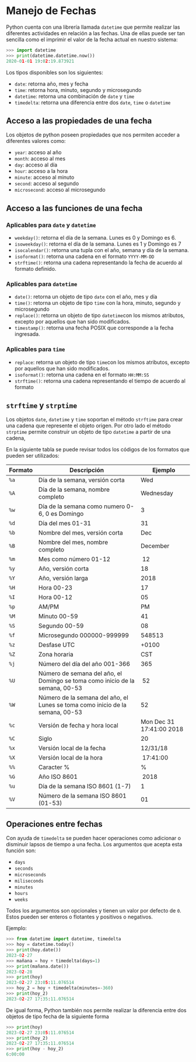 # Manejo de Fechas

Python cuenta con una librería llamada `datetime` que permite realizar las
diferentes actividades en relación a las fechas. Una de ellas puede ser tan
sencilla como el imprimir el valor de la fecha actual en nuestro sistema:

```python
>>> import datetime
>>> print(datetime.datetime.now())
2020-01-01 19:02:19.873921
```

Los tipos disponibles son los siguientes:
- `date`: retorna año, mes y fecha
- `time`: retorna hora, minuto, segundo y microsegundo
- `datetime`: retorna una combinación de `date` y `time`
- `timedelta`: retorna una diferencia entre dos `date`, `time` o `datetime`

## Acceso a las propiedades de una fecha
Los objetos de python poseen propiedades que nos permiten acceder a diferentes
valores como:
- `year`: acceso al año
- `month`: acceso al mes
- `day`: acceso al día
- `hour`: acceso a la hora
- `minute`: acceso al minuto
- `second`: acceso al segundo
- `microsecond`: acceso al microsegundo

## Acceso a las funciones de una fecha
### Aplicables para `date` y `datetime`
- `weekday()`: retorna el día de la semana. Lunes es 0 y Domingo es 6.
- `isoweekday()`: retorna el día de la semana. Lunes es 1 y Domingo es 7
- `isocalendar()`: retorna una tupla con el año, semana y día de la semana.
- `isoformat()`: retorna una cadena en el formato `YYYY-MM-DD`
- `strftime()`: retorna una cadena representando la fecha de acuerdo al formato
definido.

### Aplicables para `datetime`
- `date()`: retorna un objeto de tipo `date` con el año, mes y día
- `time()`: retorna un objeto de tipo `time` con la hora, minuto, segundo y
microsegundo
- `replace()`: retorna un objeto de tipo `datetime`con los mismos atributos,
excepto por aquellos que han sido modificados.
- `timestamp()`: retorna una fecha POSIX que corresponde a la fecha ingresada.

### Aplicables para `time`
- `replace`: retorna un objeto de tipo `time`con los mismos atributos, excepto
por aquellos que han sido modificados.
- `isoformat()`: retorna una cadena en el formato `HH:MM:SS`
- `strftime()`: retorna una cadena representando el tiempo de acuerdo al formato


## `strftime` y `strptime`

Los objetos `date`, `datetime` y `time` soportan el método `strftime` para crear
una cadena que represente el objeto origen. Por otro lado el método `strptime`
permite construir un objeto de tipo `datetime` a partir de una cadena,

En la siguiente tabla se puede  revisar todos los códigos de los formatos que
pueden ser utilizados:

| **Formato** | **Descripción** | **Ejemplo** |
|-------------|-----------------|-------------|
| `%a` | Día de la semana, versión corta | Wed
| `%A` | Día de la semana, nombre completo | Wednesday
| `%w` | Día de la semana como numero 0-6, 0 es Domingo | 3
| `%d` | Día del mes 01-31 | 31
| `%b` | Nombre del mes, versión corta | Dec
| `%B` | Nombre del mes, nombre completo | December
| `%m` | Mes como número 01-12 | 12
| `%y` | Año, versión corta | 18
| `%Y` | Año, versión larga | 2018
| `%H` | Hora 00-23 | 17
| `%I` | Hora 00-12 | 05
| `%p` | AM/PM | PM
| `%M` | Minuto 00-59 | 41
| `%S` | Segundo 00-59 | 08
| `%f` | Microsegundo 000000-999999 | 548513
| `%z` | Desfase UTC | +0100
| `%Z` | Zona horaria | CST
| `%j` | Número del día del año 001-366 | 365
| `%U` | Número de semana del año, el Domingo se toma como inicio de la semana, 00-53 | 52
| `%W` | Número de la semana del año, el Lunes se toma como inicio de la semana, 00-53 | 52
| `%c` | Versión de fecha y hora local | Mon Dec 31 17:41:00 2018
| `%C` | Siglo | 20
| `%x` | Versión local de la fecha | 12/31/18
| `%X` | Versión local de la hora | 17:41:00
| `%%` | Caracter % | %
| `%G` | Año ISO 8601 | 2018
| `%u` | Día de la semana ISO 8601 (1-7) | 1
| `%V` | Número de la semana ISO 8601 (01-53) | 01


## Operaciones entre fechas
Con ayuda de `timedelta` se pueden hacer operaciones como adicionar o disminuir
lapsos de tiempo a una fecha. Los argumentos que acepta esta función son: 
- `days`
- `seconds`
- `microseconds`
- `miliseconds`
- `minutes`
- `hours`
- `weeks`

Todos los argumentos son opcionales y tienen un valor por defecto de `0`. Estos
pueden ser enteros o flotantes y positivos o negativos.

Ejemplo:

```python
>>> from datetime import datetime, timedelta
>>> hoy = datetime.today()
>>> print(hoy.date())
2023-02-27
>>> mañana = hoy + timedelta(days=1)
>>> print(mañana.date())
2023-02-28
>>> print(hoy)
2023-02-27 23:05:11.076514
>>> hoy_2 = hoy + timedelta(minutes=-360)
>>> print(hoy_2)
2023-02-27 17:35:11.076514
```

De igual forma, Python también nos permite realizar la diferencia entre dos
objetos de tipo fecha de la siguiente forma

```python
>>> print(hoy)
2023-02-27 23:05:11.076514
>>> print(hoy_2)
2023-02-27 17:35:11.076514
>>> print(hoy - hoy_2)
6:00:00
```
